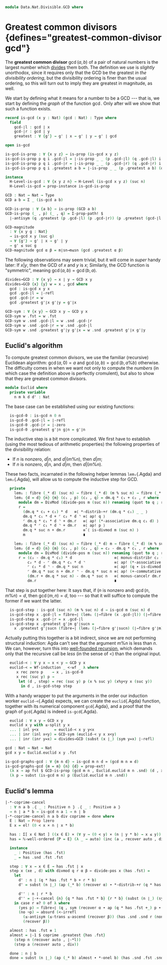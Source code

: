 <!--
```agda
open import 1Lab.Prelude

open import Data.Wellfounded.Properties
open import Data.Wellfounded.Base
open import Data.Nat.Properties
open import Data.Nat.Divisible
open import Data.Nat.DivMod
open import Data.Nat.Order
open import Data.Dec.Base
open import Data.Nat.Base
open import Data.Sum.Base
```
-->

```agda
module Data.Nat.Divisible.GCD where
```

# Greatest common divisors {defines="greatest-common-divisor gcd"}

The **greatest common divisor** $\gcd(a,b)$ of a pair of natural numbers
is the largest number which [divides] them both. The definition we use
is _slightly_ unorthodox, since it requires only that the GCD be the
greatest _in the divisibility ordering_, but the divisibility ordering
is finer than the usual ordering, so this will turn out to imply they
are greatest in magnitude, as well.

[divides]: Data.Nat.Divisible.html

We start by defining what it means for a number to be a GCD --- that is,
we start by defining the _graph_ of the function $\gcd$. Only after will
we show that such a function exists.

```agda
record is-gcd (x y : Nat) (gcd : Nat) : Type where
  field
    gcd-∣l : gcd ∣ x
    gcd-∣r : gcd ∣ y
    greatest : ∀ {g'} → g' ∣ x → g' ∣ y → g' ∣ gcd

open is-gcd

is-gcd-is-prop : ∀ {x y z} → is-prop (is-gcd x y z)
is-gcd-is-prop p q i .gcd-∣l = ∣-is-prop _ _ (p .gcd-∣l) (q .gcd-∣l) i
is-gcd-is-prop p q i .gcd-∣r = ∣-is-prop _ _ (p .gcd-∣r) (q .gcd-∣r) i
is-gcd-is-prop p q i .greatest a b = ∣-is-prop _ _ (p .greatest a b) (q .greatest a b) i

instance
  H-Level-is-gcd : ∀ {x y z n} → H-Level (is-gcd x y z) (suc n)
  H-Level-is-gcd = prop-instance is-gcd-is-prop

GCD : Nat → Nat → Type
GCD a b = Σ _ (is-gcd a b)

GCD-is-prop : ∀ {a b} → is-prop (GCD a b)
GCD-is-prop (_ , p) (_ , q) = Σ-prop-path! $
  ∣-antisym (q .greatest (p .gcd-∣l) (p .gcd-∣r)) (p .greatest (gcd-∣l q) (gcd-∣r q))

GCD-magnitude
  : ∀ {x y g : Nat}
  → is-gcd x y (suc g)
  → ∀ {g'} → g' ∣ x → g' ∣ y
  → g' ≤ suc g
GCD-magnitude gcd α β = m∣sn→m≤sn (gcd .greatest α β)
```

The following observations may seem trivial, but it will come in _super_
handy later: If $x | y$, then the GCD of $x$ and $y$ is $x$; Similarly,
the GCD function is "symmetric", meaning $\gcd(a,b) = \gcd(b,a)$.

```agda
divides→GCD : ∀ {x y} → x ∣ y → GCD x y
divides→GCD {x} {y} w = x , gcd where
  gcd : is-gcd x y x
  gcd .gcd-∣l = ∣-refl
  gcd .gcd-∣r = w
  gcd .greatest g'∣x g'∣y = g'∣x

GCD-sym : ∀ {x y} → GCD x y → GCD y x
GCD-sym w .fst = w .fst
GCD-sym w .snd .gcd-∣l = w .snd .gcd-∣r
GCD-sym w .snd .gcd-∣r = w .snd .gcd-∣l
GCD-sym w .snd .greatest g'∣y g'∣x = w .snd .greatest g'∣x g'∣y
```

## Euclid's algorithm

To compute greatest common divisors, we use the familiar (recursive)
Euclidean algorithm: $\gcd(a,0) = a$ and $\gcd(a, b) = \gcd(b, a \% b)$
otherwise. The difficulty comes in when we want not only to compute the
_numbers_ (in which case the definition above is perfectly cromulent),
but also to show that they are greatest common divisors.

```agda
module Euclid where
  private variable
    n m k d d' : Nat
```

The base case can be established using our existing functions:

```agda
  is-gcd-0 : is-gcd n 0 n
  is-gcd-0 .gcd-∣l = ∣-refl
  is-gcd-0 .gcd-∣r = ∣-zero
  is-gcd-0 .greatest g'∣n g∣n = g'∣n
```

The inductive step is a bit more complicated. We first have to establish
(using the most tedious of arithmetic properties) the following
properties of the divisibility relation:

- If $n$ is nonzero, $d|n$, and $d|(m \% n)$, then $d|m$;
- If $n$ is nonzero, $d|n$, and $d|m$, then $d|(m \% n)$.

These two facts, incarnated in the following helper lemmas `lem₁`{.Agda}
and `lem₂`{.Agda}, will allow us to compute the inductive step for GCD.

```agda
  private
    lem₁ : fibre (_* d) (suc n) → fibre (_* d) (m % suc n) → fibre (_* d) m
    lem₁ {d = d} {n} {m} (c₁ , p) (c₂ , q) = dm.q * c₁ + c₂ , r where
      module dm = DivMod (divide-pos m (suc n)) renaming (quot to q ; rem to r)
      r =
        (dm.q * c₁ + c₂) * d   ≡⟨ *-distrib-+r (dm.q * c₁) _ _ ⟩
        dm.q * c₁ * d + ⌜ c₂ * d ⌝ ≡⟨ ap! q ⟩
        ⌜ dm.q * c₁ * d ⌝ + dm.r   ≡⟨ ap! (*-associative dm.q c₁ d) ⟩
        dm.q * ⌜ c₁ * d ⌝ + dm.r   ≡⟨ ap! p ⟩
        dm.q * suc n + dm.r        ≡˘⟨ is-divmod m (suc n) ⟩
        m                          ∎

    lem₂ : fibre (_* d) (suc n) → fibre (_* d) m → fibre (_* d) (m % suc n)
    lem₂ {d = d} {n} {m} (c₁ , p) (c₂ , q) = c₂ - dm.q * c₁ , r where
      module dm = DivMod (divide-pos m (suc n)) renaming (quot to q ; rem to r)
      r = (c₂ - dm.q * c₁) * d                   ≡⟨ monus-distribr c₂ (dm.q * c₁) d ⟩
          c₂ * d - ⌜ dm.q * c₁ * d ⌝             ≡⟨ ap! (*-associative dm.q c₁ d ∙ ap (dm.q *_) p) ⟩
          ⌜ c₂ * d ⌝ - dm.q * suc n              ≡⟨ ap! (q ∙ is-divmod m (suc n)) ⟩
          ⌜ dm.q * suc n + dm.r ⌝ - dm.q * suc n ≡⟨ ap! (+-commutative (dm.q * suc n) dm.r) ⟩
          (dm.r + dm.q * suc n) - dm.q * suc n   ≡⟨ monus-cancelr dm.r 0 (dm.q * suc n) ⟩
          dm.r                                   ∎
```

That step is put together here: It says that, if ($n$ is nonzero and)
$\gcd(n, m \% n) = d$, then $\gcd(m, n) = d$, too --- so that it will
suffice to compute the former if we want the latter.

```agda
  is-gcd-step : is-gcd (suc n) (m % suc n) d → is-gcd m (suc n) d
  is-gcd-step x .gcd-∣l = fibre→∣ (lem₁ (∣→fibre (x .gcd-∣l)) (∣→fibre (x .gcd-∣r)))
  is-gcd-step x .gcd-∣r = x .gcd-∣l
  is-gcd-step x .greatest g'∣m g'∣sucn =
    x .greatest g'∣sucn (fibre→∣ (lem₂ (∣→fibre g'∣sucn) (∣→fibre g'∣m)))
```

Actually putting this together is a bit indirect, since we are not
performing structural induction: Agda can't see that the argument $m \%
n$ is less than $n$. We can, however, turn this into [well-founded
recursion], which demands only that the recursive call be _less_ (in the
sense of $<$) than the original input.

[well-founded recursion]: Data.Wellfounded.Base.html

```agda
  euclid-< : ∀ y x → x < y → GCD y x
  euclid-< = Wf-induction _ <-wf _ λ where
     x rec zero p    → x , is-gcd-0
     x rec (suc y) p →
      let (d , step) = rec (suc y) p (x % suc y) (x%y<y x (suc y))
       in d , is-gcd-step step

```

With a handy wrapper to put the arguments in the order our induction
worker `euclid-<`{.Agda} expects, we can create the `euclid`{.Agda}
function, together with its numerical component `gcd`{.Agda}, and a
proof that the graph of `gcd`{.Agda} is indeed `is-gcd`{.Agda}.

```agda
  euclid : ∀ x y → GCD x y
  euclid x y with ≤-split y x
  ... | inl y<x       = euclid-< x y y<x
  ... | inr (inl x<y) = GCD-sym (euclid-< y x x<y)
  ... | inr (inr y=x) = divides→GCD (subst (x ∣_) (sym y=x) ∣-refl)

gcd : Nat → Nat → Nat
gcd x y = Euclid.euclid x y .fst

is-gcd-graphs-gcd : ∀ {m n d} → is-gcd m n d ≃ (gcd m n ≡ d)
is-gcd-graphs-gcd {m = m} {n} {d} = prop-ext!
  (λ x → ap fst $ GCD-is-prop (gcd m n , Euclid.euclid m n .snd) (d , x))
  (λ p → subst (is-gcd m n) p (Euclid.euclid m n .snd))
```

<!--
```agda
is-gcd-factor : ∀ x y n k .⦃ _ : Positive k ⦄ → is-gcd (x * k) (y * k) (n * k) → is-gcd x y n
is-gcd-factor x y n k p .gcd-∣l with (q , α) ← ∣→fibre (p .gcd-∣l) = fibre→∣ (q , *-injr k (q * n) x (*-associative q n k ∙ α))
is-gcd-factor x y n k p .gcd-∣r with (q , α) ← ∣→fibre (p .gcd-∣r) = fibre→∣ (q , *-injr k (q * n) y (*-associative q n k ∙ α))
is-gcd-factor x y n k p .greatest {g'} α β with (q , α) ← ∣→fibre α | (r , β) ← ∣→fibre β =
  ∣-*-cancelr {n = k} (p .greatest (fibre→∣ (q , sym (*-associative q g' k) ∙ ap (_* k) α)) (fibre→∣ (r , sym (*-associative r g' k) ∙ ap (_* k) β)))

gcd-factor : ∀ x y k → gcd (x * k) (y * k) ≡ gcd x y * k
gcd-factor x y zero = ap₂ gcd (*-zeror x) (*-zeror y) ∙ sym (*-zeror (gcd x y))
gcd-factor x y k@(suc _) = sym (k∣gcd .snd) ∙ ap (_* k) (sym (Equiv.to is-gcd-graphs-gcd d')) where
  k∣gcd = Euclid.euclid (x * k) (y * k) .snd .greatest {k} (∣-*r {k} {x}) (∣-*r {k} {y})

  d' : is-gcd x y (k∣gcd .fst)
  d' = is-gcd-factor x y (k∣gcd .fst) k (subst (is-gcd _ _) (sym (k∣gcd .snd)) (Euclid.euclid (x * k) (y * k) .snd))
```
-->

## Euclid's lemma

```agda
|-*-coprime-cancel
  : ∀ n a b .⦃ _ : Positive n ⦄ .⦃ _ : Positive a ⦄
  → n ∣ a * b → is-gcd n a 1 → n ∣ b
|-*-coprime-cancel n a b div coprime = done where
  E : Nat → Prop lzero
  E x = el! (0 < x × n ∣ x * b)

  has : Σ[ x ∈ Nat ] ((x ∈ E) × (∀ y → (0 < y) × (n ∣ y * b) → x ≤ y))
  has = ℕ-well-ordered {P = E} (λ _ → auto) (inc (a , recover auto , div))

  instance
    _ : Positive (has .fst)
    _ = has .snd .fst .fst

  step : ∀ x → x ∈ E → has .fst ∣ x
  step x (xe , d) with divmod q r α β ← divide-pos x (has .fst) =
    let
      d' : n ∣ (q * has .fst * b + r * b)
      d' = subst (n ∣_) (ap (_* b) (recover α) ∙ *-distrib-+r (q * has .fst) r b) d

      d'' : n ∣ r * b
      d'' = ∣-+-cancel {n} {q * has .fst * b} {r * b} (subst (n ∣_) (sym (*-associative q (has .fst) b)) (|-*l-pres {a = q} (has .snd .fst .snd))) d'
    in case r ≡? 0 of λ where
      (yes p) → fibre→∣ (q , sym (recover α ∙ ap (q * has .fst +_) p ∙ +-zeror (q * has .fst)))
      (no ¬p) → absurd (<-irrefl
        (≤-antisym (≤-trans ≤-ascend (recover β)) (has .snd .snd r (nonzero→positive ¬p , d'')))
        (recover β))

  almost : has .fst ≡ 1
  almost = ∣-1 $ coprime .greatest {has .fst}
    (step n (recover auto , ∣-*l))
    (step a (recover auto , div))

  done : n ∣ b
  done = subst (n ∣_) (ap (_* b) almost ∙ *-onel b) (has .snd .fst .snd)
```
